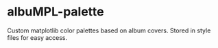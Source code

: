 # albuMPL-palette
Custom matplotlib color palettes based on album covers. Stored in style files for easy access.
